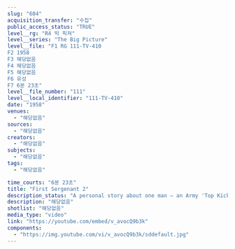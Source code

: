 ```yaml
---
slug: "604"
acquisition_transfer: "수집"
public_access_status: "TRUE"
level__rg: "R4 빅 픽쳐"
level__series: "The Big Picture"
level__file: "F1 RG 111-TV-410
F2 1958
F3 해당없음
F4 해당없음
F5 해당없음
F6 유성
F7 6분 23초"
level__file_number: "111"
level__local_identifier: "111-TV-410"
date: "1958"
venues: 
  - "해당없음"
sources: 
  - "해당없음"
creators: 
  - "해당없음"
subjects: 
  - "해당없음"
tags: 
  - "해당없음"

time_courts: "6분 23초"
title: "First Sergenant 2"
description_status: "A personal story about one man — an Army 'Top Kick' — on duty 100 miles behind the Iron Curtain."
description: "해당없음"
shotlist: "해당없음"
media_type: "video"
link: "https://youtube.com/embed/v_avocQ9b3k"
components: 
  - "https://img.youtube.com/vi/v_avocQ9b3k/sddefault.jpg"
---
```

